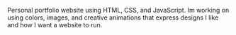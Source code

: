 Personal portfolio website using HTML, CSS, and JavaScript. Im working on using colors, images, and creative animations that express designs I like and how I want a website to run.
